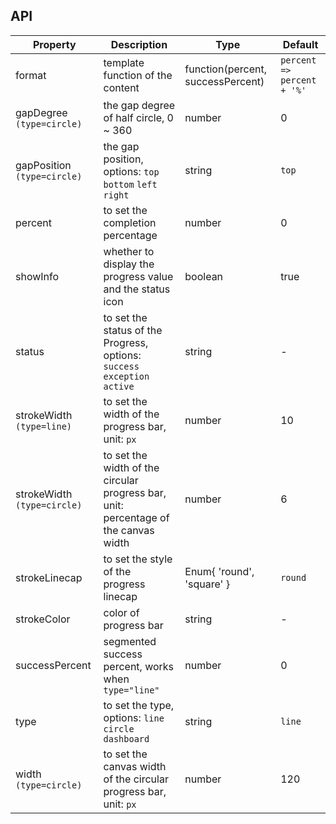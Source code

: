 ## API

| Property | Description | Type | Default |
| -------- | ----------- | ---- | ------- |
| format | template function of the content | function(percent, successPercent) | `percent => percent + '%'` |
| gapDegree `(type=circle)` | the gap degree of half circle, 0 ~ 360 | number | 0 |
| gapPosition `(type=circle)` | the gap position, options: `top` `bottom` `left` `right` | string | `top` |
| percent | to set the completion percentage | number | 0 |
| showInfo | whether to display the progress value and the status icon | boolean | true |
| status | to set the status of the Progress, options: `success` `exception` `active` | string | - |
| strokeWidth `(type=line)` | to set the width of the progress bar, unit: `px` | number | 10 |
| strokeWidth `(type=circle)` | to set the width of the circular progress bar, unit: percentage of the canvas width | number | 6 |
| strokeLinecap | to set the style of the progress linecap | Enum{ 'round', 'square' } | `round` |
| strokeColor | color of progress bar | string | - |
| successPercent | segmented success percent, works when `type="line"` | number | 0 |
| type | to set the type, options: `line` `circle` `dashboard` | string | `line` |
| width `(type=circle)` | to set the canvas width of the circular progress bar, unit: `px` | number | 120 |
